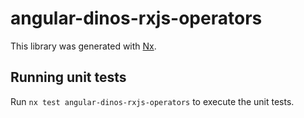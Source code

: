 # angular-dinos-rxjs-operators

This library was generated with [Nx](https://nx.dev).

## Running unit tests

Run `nx test angular-dinos-rxjs-operators` to execute the unit tests.
